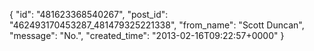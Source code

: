  {
   "id": "481623368540267",
   "post_id": "462493170453287_481479325221338",
   "from_name": "Scott Duncan",
   "message": "No.",
   "created_time": "2013-02-16T09:22:57+0000"
 }
